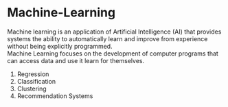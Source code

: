 # Machine-Learning<br>
Machine learning is an application of Artificial Intelligence (AI) that provides systems the ability to automatically learn and improve from experience without being explicitly programmed.<br> Machine Learning focuses on the development of computer programs that can access data and use it learn for themselves.<br>
1) Regression
2) Classification
3) Clustering
4) Recommendation Systems
